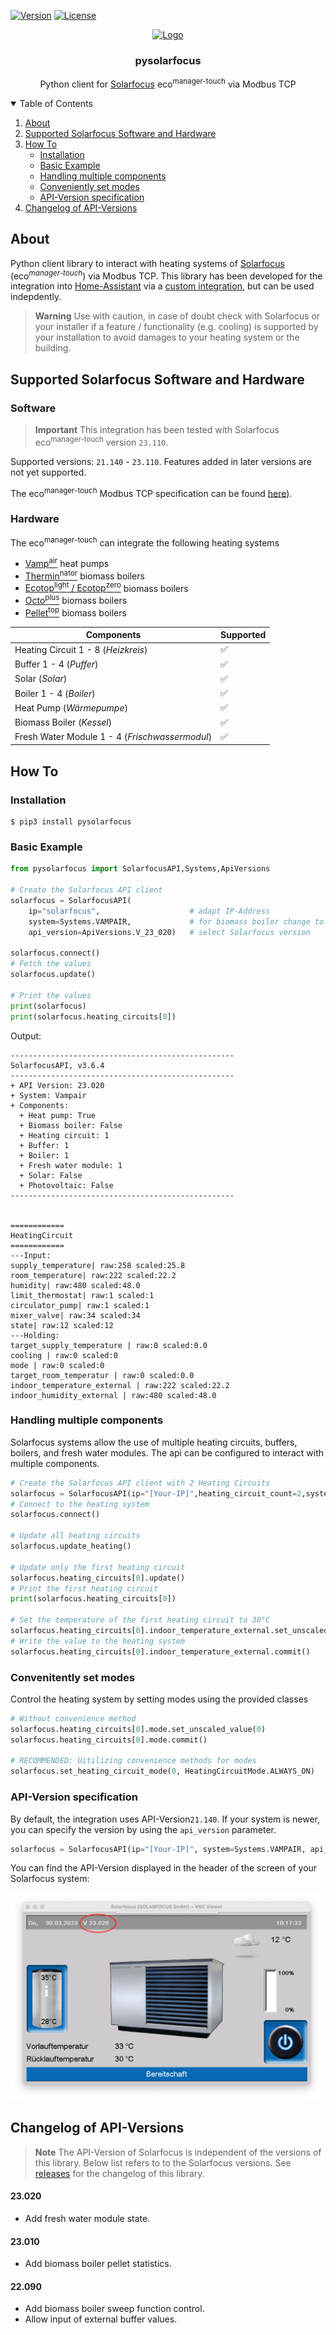 [![Version](https://img.shields.io/github/v/tag/lavermanjj/pysolarfocus?style=for-the-badge&label=Version&color=orange)](https://img.shields.io/github/v/tag/lavermanjj/pysolarfocus?style=for-the-badge&label=Version&color=orange)
[![License](https://img.shields.io/github/license/lavermanjj/pysolarfocus?style=for-the-badge)](https://img.shields.io/github/license/lavermanjj/pysolarfocus?style=for-the-badge)


<p align="center">
  <a href="https://github.com/lavermanjj/home-assistant-solarfocus">
    <img src="https://brands.home-assistant.io/solarfocus/logo.png" alt="Logo" height="80">
  </a>
</p>

<h3 align="center">pysolarfocus</h3>

<p align="center">
  Python client for <a href="https://www.solarfocus.com/">Solarfocus</a> eco<sup>manager-touch</sup>  via Modbus TCP
</p>


<details open="open">
  <summary>Table of Contents</summary>

1. [About](#about)
2. [Supported Solarfocus Software and Hardware](#supported-solarfocus-software-and-hardware)
3. [How To](#how-to)
   - [Installation](#installation)
   - [Basic Example](#basic-example)
   - [Handling multiple components](#handling-multiple-components)
   - [Conveniently set modes](#convenitently-set-modes)
   - [API-Version specification](#api-version-specification)
4. [Changelog of API-Versions](#changelog-of-api-versions)


</details>


## About

Python client library to interact with heating systems of [Solarfocus](https://www.solarfocus.com/) (eco<sup>_manager-touch_</sup>) via Modbus TCP. This library has been developed for the integration into [Home-Assistant](https://www.home-assistant.io/) via a [custom integration](https://github.com/LavermanJJ/home-assistant-solarfocus), but can be used indepdently.

> **Warning**
> Use with caution, in case of doubt check with Solarfocus or your installer if a feature / functionality (e.g. cooling) is supported by your installation to avoid damages to your heating system or the building.


## Supported Solarfocus Software and Hardware

### Software

> **Important**
> This integration has been tested with Solarfocus eco<sup>manager-touch</sup> version `23.110`.

Supported versions: `21.140` - `23.110`. Features added in later versions are not yet supported.

The eco<sup>manager-touch</sup> Modbus TCP specification can be found [here](https://www.solarfocus.com/partnerbereich/ecomanager-touch_modbus-tcp_registerdaten_anleitung1.pdf)).

### Hardware

The eco<sup>manager-touch</sup> can integrate the following heating systems
- [Vamp<sup>air</sup>](https://www.solarfocus.com/en/products/air-source-heat-pump-vampair) heat pumps
- [Thermin<sup>nator</sup>](https://www.solarfocus.com/en/products/biomassheating) biomass boilers
- [Ecotop<sup>light</sup> / Ecotop<sup>zero</sup>](https://www.solarfocus.com/de/produkte/biomasseheizung/pelletkessel/ecotop) biomass boilers
- [Octo<sup>plus</sup>](https://www.solarfocus.com/en/products/biomassheating/pellet-boiler/octoplus) biomass boilers
- [Pellet<sup>top</sup>](https://www.solarfocus.com/en/products/biomassheating/pellet-boiler/pellettop) biomass boilers

| Components | Supported |
|---|---|
| Heating Circuit 1 - 8 (_Heizkreis_)| :white_check_mark: |
| Buffer 1 - 4 (_Puffer_) | :white_check_mark: |
| Solar (_Solar_)| :white_check_mark: |
| Boiler 1 - 4 (_Boiler_) | :white_check_mark: |
| Heat Pump (_Wärmepumpe_) | :white_check_mark: |
| Biomass Boiler (_Kessel_) | :white_check_mark: |
| Fresh Water Module 1 - 4 (_Frischwassermodul_) | :white_check_mark: |

## How To

### Installation

```
$ pip3 install pysolarfocus
```

### Basic Example

```python
from pysolarfocus import SolarfocusAPI,Systems,ApiVersions

# Create the Solarfocus API client
solarfocus = SolarfocusAPI(
    ip="solarfocus",                    # adapt IP-Address
    system=Systems.VAMPAIR,             # for biomass boiler change to Systems.THERMINATOR / ECOTOP
    api_version=ApiVersions.V_23_020)   # select Solarfocus version

solarfocus.connect()
# Fetch the values
solarfocus.update()

# Print the values
print(solarfocus)
print(solarfocus.heating_circuits[0])
```

Output:

```
--------------------------------------------------
SolarfocusAPI, v3.6.4
--------------------------------------------------
+ API Version: 23.020
+ System: Vampair
+ Components:
  + Heat pump: True
  + Biomass boiler: False
  + Heating circuit: 1
  + Buffer: 1
  + Boiler: 1
  + Fresh water module: 1
  + Solar: False
  + Photovoltaic: False
--------------------------------------------------


============
HeatingCircuit
============
---Input:
supply_temperature| raw:258 scaled:25.8
room_temperature| raw:222 scaled:22.2
humidity| raw:480 scaled:48.0
limit_thermostat| raw:1 scaled:1
circulator_pump| raw:1 scaled:1
mixer_valve| raw:34 scaled:34
state| raw:12 scaled:12
---Holding:
target_supply_temperature | raw:0 scaled:0.0
cooling | raw:0 scaled:0
mode | raw:0 scaled:0
target_room_temperatur | raw:0 scaled:0.0
indoor_temperature_external | raw:222 scaled:22.2
indoor_humidity_external | raw:480 scaled:48.0
```

### Handling multiple components
Solarfocus systems allow the use of multiple heating circuits, buffers, boilers, and fresh water modules. The api can be configured to interact with multiple components.

```python
# Create the Solarfocus API client with 2 Heating Circuits
solarfocus = SolarfocusAPI(ip="[Your-IP]",heating_circuit_count=2,system=Systems.VAMPAIR)
# Connect to the heating system
solarfocus.connect()

# Update all heating circuits
solarfocus.update_heating()

# Update only the first heating circuit
solarfocus.heating_circuits[0].update()
# Print the first heating circuit
print(solarfocus.heating_circuits[0])

# Set the temperature of the first heating circuit to 30°C
solarfocus.heating_circuits[0].indoor_temperature_external.set_unscaled_value(30)
# Write the value to the heating system
solarfocus.heating_circuits[0].indoor_temperature_external.commit()
```

### Convenitently set modes
Control the heating system by setting modes using the provided classes

```python
# Without convenience method
solarfocus.heating_circuits[0].mode.set_unscaled_value(0)
solarfocus.heating_circuits[0].mode.commit()

# RECOMMENDED: Uitilizing convenience methods for modes
solarfocus.set_heating_circuit_mode(0, HeatingCircuitMode.ALWAYS_ON)
```

### API-Version specification
By default, the integration uses API-Version`21.140`. If your system is newer, you can specify
the version by using the `api_version` parameter.

```python
solarfocus = SolarfocusAPI(ip="[Your-IP]", system=Systems.VAMPAIR, api_version=ApiVersions.V_23_020)
```

You can find the API-Version displayed in the header of the screen of your Solarfocus system:

<img src="images/sf-version.png?raw=true" width="500">

## Changelog of API-Versions
> **Note**
> The API-Version of Solarfocus is independent of the versions of this library. Below list refers to to
> the Solarfocus versions. See [releases](https://github.com/LavermanJJ/pysolarfocus/releases) for the changelog
> of this library.


#### 23.020
* Add fresh water module state.

#### 23.010
* Add biomass boiler pellet statistics.

#### 22.090
* Add biomass boiler sweep function control.
* Allow input of external buffer values.
